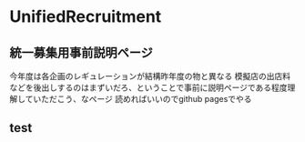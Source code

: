 # UnifiedRecruitment
## 統一募集用事前説明ページ
今年度は各企画のレギュレーションが結構昨年度の物と異なる
模擬店の出店料などを後出しするのはまずいだろ、ということで事前に説明ページである程度理解していただこう、なページ
読めればいいのでgithub pagesでやる

## test